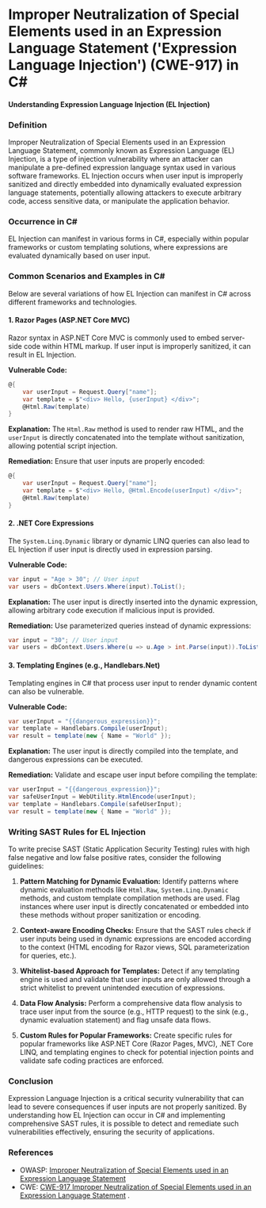 # Improper Neutralization of Special Elements used in an Expression Language Statement ('Expression Language Injection') (CWE-917) in C#

#### Understanding Expression Language Injection (EL Injection)

### Definition
Improper Neutralization of Special Elements used in an Expression Language Statement, commonly known as Expression Language (EL) Injection, is a type of injection vulnerability where an attacker can manipulate a pre-defined expression language syntax used in various software frameworks. EL Injection occurs when user input is improperly sanitized and directly embedded into dynamically evaluated expression language statements, potentially allowing attackers to execute arbitrary code, access sensitive data, or manipulate the application behavior.

### Occurrence in C#
EL Injection can manifest in various forms in C#, especially within popular frameworks or custom templating solutions, where expressions are evaluated dynamically based on user input.

### Common Scenarios and Examples in C#
Below are several variations of how EL Injection can manifest in C# across different frameworks and technologies.

#### 1. Razor Pages (ASP.NET Core MVC)
Razor syntax in ASP.NET Core MVC is commonly used to embed server-side code within HTML markup. If user input is improperly sanitized, it can result in EL Injection.

**Vulnerable Code:**
```csharp
@{
    var userInput = Request.Query["name"];
    var template = $"<div> Hello, {userInput} </div>";
    @Html.Raw(template)
}
```

**Explanation:**
The `Html.Raw` method is used to render raw HTML, and the `userInput` is directly concatenated into the template without sanitization, allowing potential script injection.

**Remediation:**
Ensure that user inputs are properly encoded:
```csharp
@{
    var userInput = Request.Query["name"];
    var template = $"<div> Hello, @Html.Encode(userInput) </div>";
    @Html.Raw(template)
}
```

#### 2. .NET Core Expressions 
The `System.Linq.Dynamic` library or dynamic LINQ queries can also lead to EL Injection if user input is directly used in expression parsing.

**Vulnerable Code:**
```csharp
var input = "Age > 30"; // User input
var users = dbContext.Users.Where(input).ToList();
```

**Explanation:**
The user input is directly inserted into the dynamic expression, allowing arbitrary code execution if malicious input is provided.

**Remediation:**
Use parameterized queries instead of dynamic expressions:
```csharp
var input = "30"; // User input
var users = dbContext.Users.Where(u => u.Age > int.Parse(input)).ToList();
```

#### 3. Templating Engines (e.g., Handlebars.Net)
Templating engines in C# that process user input to render dynamic content can also be vulnerable.

**Vulnerable Code:**
```csharp
var userInput = "{{dangerous_expression}}";
var template = Handlebars.Compile(userInput);
var result = template(new { Name = "World" });
```

**Explanation:**
The user input is directly compiled into the template, and dangerous expressions can be executed.

**Remediation:**
Validate and escape user input before compiling the template:
```csharp
var userInput = "{{dangerous_expression}}";
var safeUserInput = WebUtility.HtmlEncode(userInput);
var template = Handlebars.Compile(safeUserInput);
var result = template(new { Name = "World" });
```

### Writing SAST Rules for EL Injection
To write precise SAST (Static Application Security Testing) rules with high false negative and low false positive rates, consider the following guidelines:

1. **Pattern Matching for Dynamic Evaluation:** Identify patterns where dynamic evaluation methods like `Html.Raw`, `System.Linq.Dynamic` methods, and custom template compilation methods are used. Flag instances where user input is directly concatenated or embedded into these methods without proper sanitization or encoding.

2. **Context-aware Encoding Checks:** Ensure that the SAST rules check if user inputs being used in dynamic expressions are encoded according to the context (HTML encoding for Razor views, SQL parameterization for queries, etc.).

3. **Whitelist-based Approach for Templates:** Detect if any templating engine is used and validate that user inputs are only allowed through a strict whitelist to prevent unintended execution of expressions.

4. **Data Flow Analysis:** Perform a comprehensive data flow analysis to trace user input from the source (e.g., HTTP request) to the sink (e.g., dynamic evaluation statement) and flag unsafe data flows.

5. **Custom Rules for Popular Frameworks:** Create specific rules for popular frameworks like ASP.NET Core (Razor Pages, MVC), .NET Core LINQ, and templating engines to check for potential injection points and validate safe coding practices are enforced.

### Conclusion
Expression Language Injection is a critical security vulnerability that can lead to severe consequences if user inputs are not properly sanitized. By understanding how EL Injection can occur in C# and implementing comprehensive SAST rules, it is possible to detect and remediate such vulnerabilities effectively, ensuring the security of applications.

### References
- OWASP: [Improper Neutralization of Special Elements used in an Expression Language Statement](https://owasp.org/www-community/attacks/EL_Injection)
- CWE: [CWE-917 Improper Neutralization of Special Elements used in an Expression Language Statement](https://cwe.mitre.org/data/definitions/917.html) .